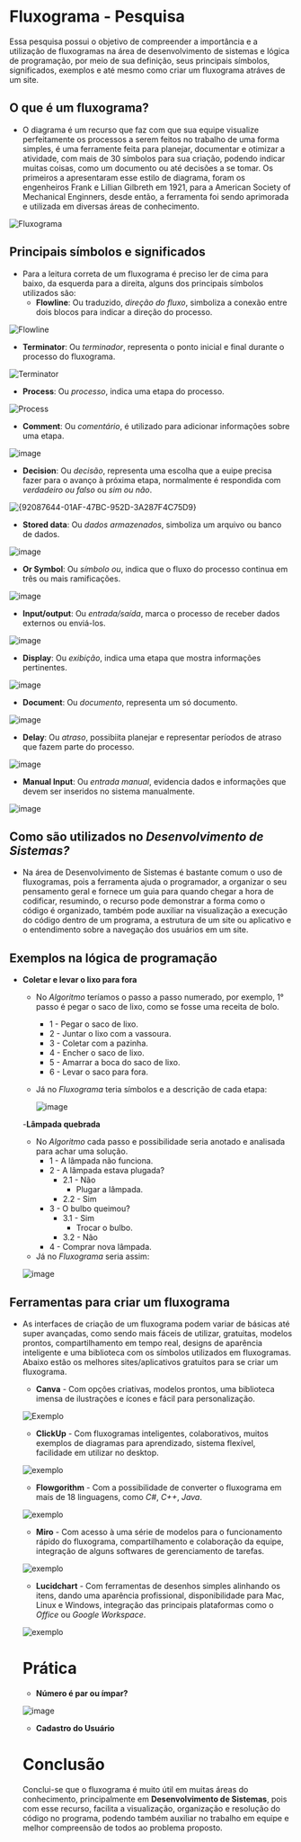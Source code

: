 # Fluxograma - Pesquisa
Essa pesquisa possui o objetivo de compreender a importância e a utilização de fluxogramas na área de desenvolvimento de sistemas e lógica de programação, por meio de sua definição, seus principais símbolos, significados, exemplos e até mesmo como criar um fluxograma atráves de um site.
## O que é um fluxograma?
- O diagrama é um recurso que faz com que sua equipe visualize perfeitamente os processos a serem feitos no trabalho de uma forma simples, é uma ferramente feita para planejar, documentar e otimizar a atividade, com mais de 30 símbolos para sua criação, podendo indicar muitas coisas, como um documento ou até decisões a se tomar. Os primeiros a apresentaram esse estilo de diagrama, foram os engenheiros Frank e Lillian Gilbreth em 1921, para a American Society of Mechanical Enginners, desde então, a ferramenta foi sendo aprimorada e utilizada em diversas áreas de conhecimento.

![Fluxograma](https://zeev.it/wp-content/uploads/2023/11/Desenho-de-um-tipo-de-fluxograma.jpg.webp)

## Principais símbolos e significados
- Para a leitura correta de um fluxograma é preciso ler de cima para baixo, da esquerda para a direita, alguns dos principais símbolos utilizados são:
  - **Flowline**: Ou traduzido, *direção do fluxo*, simboliza a conexão entre dois blocos para indicar a direção do processo.

![Flowline](https://github.com/user-attachments/assets/83c42e46-7b5c-4011-9b17-c75e43d9d488)

  - **Terminator**: Ou *terminador*, representa o ponto inicial e final durante o processo do fluxograma.

![Terminator](https://github.com/user-attachments/assets/f6166159-ed80-4fa9-92dc-e98b2d96bd7c)

  - **Process**: Ou *processo*, indica uma etapa do processo.

![Process](https://github.com/user-attachments/assets/9a2096ac-ec95-4028-8bbe-31949abbf7e2)

  - **Comment**: Ou *comentário*, é utilizado para adicionar informações sobre uma etapa.

![image](https://github.com/user-attachments/assets/93515dbd-6f01-4ee9-9fad-cd44552a1be1)

  - **Decision**: Ou *decisão*, representa uma escolha que a euipe precisa fazer para o avanço à próxima etapa, normalmente é respondida com *verdadeiro ou falso* ou *sim ou não*.

![{92087644-01AF-47BC-952D-3A287F4C75D9}](https://github.com/user-attachments/assets/e6e6acf7-31ff-4c84-b2e7-530cf22163e5)

  - **Stored data**: Ou *dados armazenados*, simboliza um arquivo ou banco de dados. 

![image](https://github.com/user-attachments/assets/793ba03f-66db-4941-ae4d-64fa07799683)
  
  - **Or Symbol**: Ou *símbolo ou*, indica que o fluxo do processo continua em três ou mais ramificações.

![image](https://github.com/user-attachments/assets/bc039b03-a7dd-48a2-9b1c-6e2360a06407) 
  
  - **Input/output**: Ou *entrada/saída*, marca o processo de receber dados externos ou enviá-los.

![image](https://github.com/user-attachments/assets/7e222ab6-6fb5-40da-a033-70e2b406ce24)

  - **Display**: Ou *exibição*, indica uma etapa que mostra informações pertinentes.

![image](https://github.com/user-attachments/assets/f4128f71-3307-4d56-9e82-bccdc4d5ccfb)
  
  - **Document**: Ou *documento*, representa um só documento.

![image](https://github.com/user-attachments/assets/a639b364-d0a9-4298-a095-2517735ffe7d)
  
  - **Delay**: Ou *atraso*, possibiita planejar e representar períodos de atraso que fazem parte do processo.

![image](https://github.com/user-attachments/assets/715a8e0e-2527-4bde-971a-63066135d7bf)
  
  - **Manual Input**: Ou *entrada manual*, evidencia dados e informações que devem ser inseridos no sistema manualmente.

![image](https://github.com/user-attachments/assets/61b238df-9b8e-43fc-b6e1-4ad1ec68bac2)
 
## Como são utilizados no *Desenvolvimento de Sistemas?*
- Na área de Desenvolvimento de Sistemas é bastante comum o uso de fluxogramas, pois a ferramenta ajuda o programador, a organizar o seu pensamento geral e fornece um guia para quando chegar a hora de codificar, resumindo, o recurso pode demonstrar a forma como o código é organizado, também pode auxiliar na visualização a execução do código dentro de um programa, a estrutura de um site ou aplicativo e o entendimento sobre a navegação dos usuários em um site.

## Exemplos na lógica de programação
- **Coletar e levar o lixo para fora**
  - No *Algoritmo* teríamos o passo a passo numerado, por exemplo, 1° passo é pegar o saco de lixo, como se fosse uma receita de bolo.
    - 1 - Pegar o saco de lixo.
    - 2 - Juntar o lixo com a vassoura.
    - 3 - Coletar com a pazinha.
    - 4 - Encher o saco de lixo.
    - 5 - Amarrar a boca do saco de lixo.
    - 6 - Levar o saco para fora.
  - Já no *Fluxograma* teria símbolos e a descrição de cada etapa:

    ![image](https://github.com/user-attachments/assets/6d8a2bbd-8b77-47e4-9f6b-cd04312bd1c2)
  
  -**Lâmpada quebrada**
  - No *Algoritmo* cada passo e possibilidade seria anotado e analisada para achar uma solução.
      - 1 - A lâmpada não funciona.
      - 2 - A lâmpada estava plugada?
          - 2.1 - Não
              - Plugar a lâmpada.
          - 2.2 - Sim
      - 3 - O bulbo queimou?
          - 3.1 - Sim
              - Trocar o bulbo.
          - 3.2 - Não      
      - 4 - Comprar nova lâmpada.          
  - Já no *Fluxograma* seria assim:

  ![image](https://github.com/user-attachments/assets/2491104e-c915-43f1-be84-1923581994e7)


## Ferramentas para criar um fluxograma
- As interfaces de criação de um fluxograma podem variar de básicas até super avançadas, como sendo mais fáceis de utilizar, gratuitas, modelos prontos, compartilhamento em tempo real, designs de aparência inteligente e uma biblioteca com os símbolos utilizados em fluxogramas. Abaixo estão os melhores sites/aplicativos gratuitos para se criar um fluxograma.
  - **Canva** - Com opções criativas, modelos prontos, uma biblioteca imensa de ilustrações e ícones e fácil para personalização.

  ![Exemplo](https://content-management-files.canva.com/cdn-cgi/image/f=auto,q=70/3c095be7-df3d-4b01-8022-56a69f9ce960/flowchart_hero2x.png)
  - **ClickUp** - Com fluxogramas inteligentes, colaborativos, muitos exemplos de diagramas para aprendizado, sistema flexível, facilidade em utilizar no desktop.

  ![exemplo](https://images.ctfassets.net/w8fc6tgspyjz/5I4hRJqDEmHWoyv3Cih19y/b4a076697303985da933e753004d76b0/MindMap.png) 
  - **Flowgorithm** - Com a possibilidade de converter o fluxograma em mais de 18 linguagens, como *C#*, *C++*, *Java*.

  ![exemplo](https://computerlanguagesite.wordpress.com/wp-content/uploads/2020/07/flowg_area1_2.png?w=656) 
  - **Miro** - Com acesso à uma série de modelos para o funcionamento rápido do fluxograma, compartilhamento e colaboração da equipe, integração de alguns softwares de gerenciamento de tarefas.
  
  ![exemplo](https://images.ctfassets.net/w6r2i5d8q73s/1Q1iLONCPYFkvmw2gNNDVs/a6004a960fa97577941aa03c80166552/Hiring_Flowchart_in_Miro.png)  
  - **Lucidchart** - Com ferramentas de desenhos simples alinhando os itens, dando uma aparência profissional, disponibilidade para Mac, Linux e Windows, integração das principais plataformas como o *Office* ou *Google Workspace*. 
  
  ![exemplo](https://help.lucid.co/hc/article_attachments/32682945888404)

  # Prática
    - **Número é par ou ímpar?**
  
  ![image](https://github.com/user-attachments/assets/74189459-d2e2-4b68-8cbd-7dacfc4aef5d)
  
    - **Cadastro do Usuário**


  # Conclusão
  Conclui-se que o fluxograma é muito útil em muitas áreas do conhecimento, principalmente em **Desenvolvimento de Sistemas**, pois com esse recurso, facilita a visualização, organização e resolução do código no programa, podendo também auxiliar no trabalho em equipe e melhor compreensão de todos ao problema proposto.
